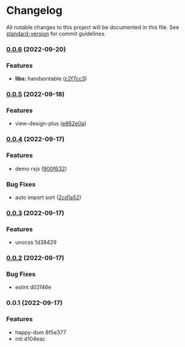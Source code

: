 # Changelog

All notable changes to this project will be documented in this file. See [standard-version](https://github.com/conventional-changelog/standard-version) for commit guidelines.

### [0.0.6](https://github.com/chalermporn/vue3-uno-test-app/compare/v0.0.5...v0.0.6) (2022-09-20)


### Features

* **libs:** handsontable ([c2f7cc3](https://github.com/chalermporn/vue3-uno-test-app/commit/c2f7cc3b80f70d3c5cc2d32a99fb9bddd02732a2))

### [0.0.5](https://github.com/chalermporn/vue3-uno-test-app/compare/v0.0.4...v0.0.5) (2022-09-18)


### Features

* view-design-plus ([e862e0a](https://github.com/chalermporn/vue3-uno-test-app/commit/e862e0a1dbe36b5167763e10c48a08209e34e531))

### [0.0.4](https://github.com/chalermporn/vue3-uno-test-app/compare/v0.0.3...v0.0.4) (2022-09-17)


### Features

* demo rxjs ([900f632](https://github.com/chalermporn/vue3-uno-test-app/commit/900f6329164c1f4d8a2164a434df01e5c91d95b9))


### Bug Fixes

* auto import sort ([2cd1a52](https://github.com/chalermporn/vue3-uno-test-app/commit/2cd1a52e7a08f7a733030930606c0c077676b0b1))

### [0.0.3](///compare/v0.0.2...v0.0.3) (2022-09-17)


### Features

* unocss 1d38429

### [0.0.2](///compare/v0.0.1...v0.0.2) (2022-09-17)


### Bug Fixes

* eslint d02f46e

### 0.0.1 (2022-09-17)

### Features

* happy-dom 8f5e377
* inti d104eac
